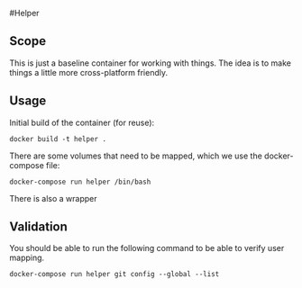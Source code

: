 #Helper

## Scope
This is just a baseline container for working with things.
The idea is to make things a little more cross-platform friendly.

## Usage
Initial build of the container (for reuse):

`docker build -t helper .`

There are some volumes that need to be mapped, which we use the docker-compose file:

`docker-compose run helper /bin/bash`

There is also a wrapper

## Validation
You should be able to run the following command to be able to verify user mapping.

`docker-compose run helper git config --global --list`